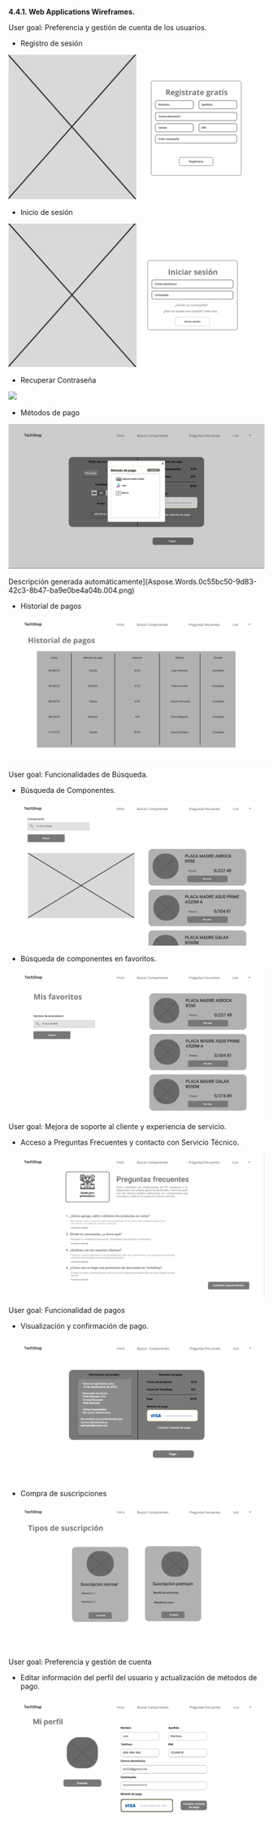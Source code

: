 **4.4.1. Web Applications Wireframes.**

User goal: Preferencia y gestión de cuenta de los usuarios.

- Registro de sesión

![](images/wireframes/registro.png)

- Inicio de sesión

![](images/wireframes/inicio-sesion.png)

- Recuperar Contraseña

![](images/wireframes/recuperar-contraseña.png)

- Métodos de pago

![](images/wireframes/metodo-pago.png)

Descripción generada automáticamente](Aspose.Words.0c55bc50-9d83-42c3-8b47-ba9e0be4a04b.004.png)

- Historial de pagos

![](images/wireframes/historial-pagos.png)

User goal: Funcionalidades de Búsqueda.

- Búsqueda de Componentes.

![](images/wireframes/buscar-componente.png)

- Búsqueda de componentes en favoritos.

![](images/wireframes/buscar-componente-fav.png)

User goal: Mejora de soporte al cliente y experiencia de servicio.

- Acceso a Preguntas Frecuentes y contacto con Servicio Técnico.

![](images/wireframes/preguntas-frecuentes.png)

User goal: Funcionalidad de pagos

- Visualización y confirmación de pago.

![](images/wireframes/visualizacion-pagos.png)

- Compra de suscripciones

![](images/wireframes/suscripcion.png)

User goal: Preferencia y gestión de cuenta

- Editar información del perfil del usuario y actualización de métodos de pago.

![](images/wireframes/perfil-actualizacion-metodos.png)